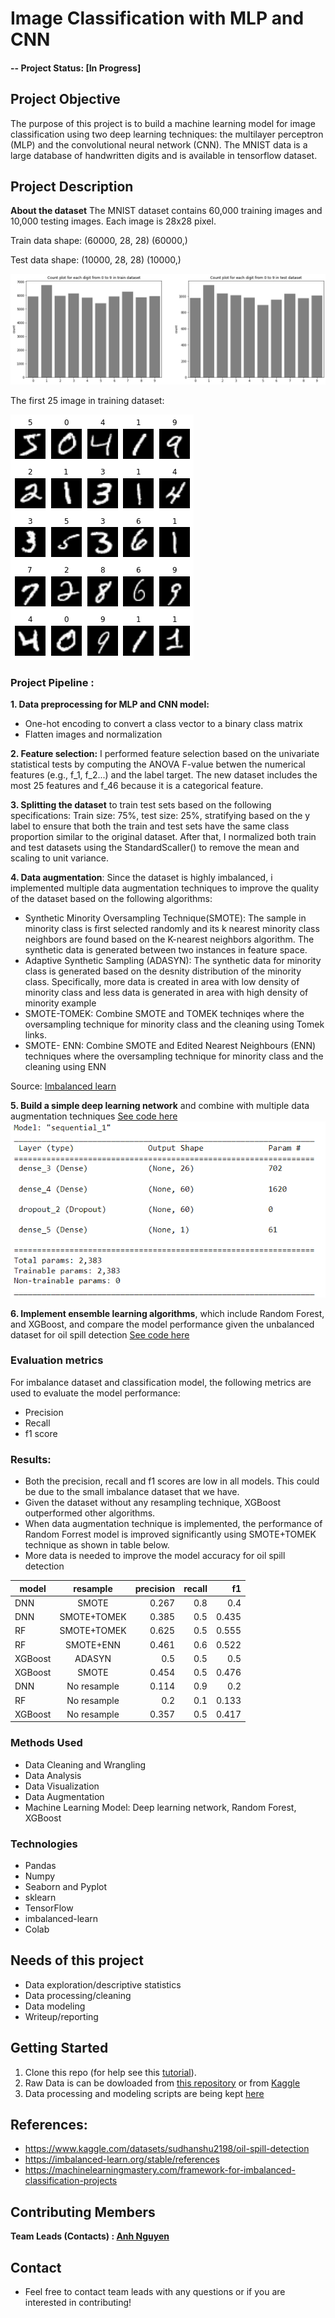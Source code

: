 # Image Classification with MLP and CNN

#### -- Project Status: [In Progress]

## Project Objective
The purpose of this project is to build a machine learning model for image classification using two deep learning techniques: the multilayer perceptron (MLP) and the convolutional neural network (CNN). The MNIST data is  a large database of handwritten digits and is available in tensorflow dataset.

## Project Description
**About the dataset** The MNIST dataset contains 60,000 training images and 10,000 testing images. Each image is 28x28 pixel.

Train data shape: (60000, 28, 28) (60000,)

Test data shape: (10000, 28, 28) (10000,)

<img src="https://github.com/avtnguyen/image-classification-mlp-cnn/blob/main/Train_Test_classes.png">

The first 25 image in training dataset:

<img src="https://github.com/avtnguyen/image-classification-mlp-cnn/blob/main/Handwriting_image.png">

### Project Pipeline :
**1. Data preprocessing for MLP and CNN model:** 
* One-hot encoding to convert a class vector to a binary class matrix
* Flatten images and normalization 


**2. Feature selection:** I performed feature selection based on the univariate statistical tests by computing the ANOVA F-value betwen the numerical features (e.g., f_1, f_2...) and the label target. The new dataset includes the most 25 features and f_46 because it is a categorical feature. 

**3. Splitting the dataset** to train test sets based on the following specifications: Train size: 75%, test size: 25%, stratifying based on the y label  to ensure that both the train and test sets have the same class proportion similar to the original dataset. After that, I normalized both train and test datasets using the StandardScaller() to remove the mean and scaling to unit variance. 

**4. Data augmentation**: Since the dataset is highly imbalanced, i implemented multiple data augmentation techniques to improve the quality of the dataset based on the following algorithms:

* Synthetic Minority Oversampling Technique(SMOTE): The sample in minority class is first selected randomly and its k nearest minority class neighbors are found based on the K-nearest neighbors algorithm. The synthetic data is generated between two instances in feature space. 
* Adaptive Synthetic Sampling (ADASYN): The synthetic data for minority class is generated based on the desnity distribution of the minority class. Specifically, more data is created in area with low density of minority class and less data is generated in area with high density of minority example
* SMOTE-TOMEK: Combine SMOTE and TOMEK techniqes where the oversampling technique for minority class and the cleaning using Tomek links.  
* SMOTE- ENN: Combine SMOTE and Edited Nearest Neighbours (ENN) techniques where the oversampling technique for minority class and the cleaning using ENN

Source: [Imbalanced learn](https://imbalanced-learn.org/stable/references/over_sampling.html)
 
**5. Build a simple deep learning network** and combine with multiple data augmentation techniques [See code here](https://github.com/avtnguyen/Oil-Spill-Detection-ML-Model/blob/main/oil_spill_detection_deepLearningModel.ipynb)
<img src="https://github.com/avtnguyen/Oil-Spill-Detection-ML-Model/blob/main/DNN_summary.png">

**6. Implement ensemble learning algorithms**, which include Random Forest, and XGBoost, and compare the model performance given the unbalanced dataset for oil spill detection [See code here](https://github.com/avtnguyen/Oil-Spill-Detection-ML-Model/blob/main/oil_spill_detection_model.ipynb)

### Evaluation metrics
For imbalance dataset and classification model, the following metrics are used to evaluate the model performance:
* Precision
* Recall
* f1 score

### Results:
- Both the precision, recall and f1 scores are low in all models. This could be due to the small imbalance dataset that we have.
- Given the dataset without any resampling technique, XGBoost outperformed other algorithms.
- When data augmentation technique is implemented, the performance of Random Forrest model is improved significantly using SMOTE+TOMEK technique as shown in table below.
- More data is needed to improve the model accuracy for oil spill detection


| model       | resample                     | precision  | recall | f1   |
| ------------|:----------------------------:| ----------:|-------:|-----:|
| DNN         | SMOTE                        |   0.267    |0.8     |0.4   |
| DNN         | SMOTE+TOMEK                  |   0.385    |0.5     |0.435 |
| RF          | SMOTE+TOMEK                  |  0.625     |0.5     |0.555 |
| RF          | SMOTE+ENN                    |   0.461    |0.6     |0.522 |
| XGBoost     | ADASYN                       |   0.5      |0.5     |0.5   |
| XGBoost     | SMOTE                        |   0.454    |0.5     |0.476 |
| DNN         | No resample                  |   0.114    |0.9     |0.2   |
| RF          | No resample                  |   0.2      |0.1     |0.133 |
| XGBoost     | No resample                  |   0.357    |0.5     |0.417 |



### Methods Used
* Data Cleaning and Wrangling
* Data Analysis
* Data Visualization
* Data Augmentation
* Machine Learning Model: Deep learning network, Random Forest, XGBoost

### Technologies
* Pandas
* Numpy
* Seaborn and Pyplot
* sklearn
* TensorFlow
* imbalanced-learn
* Colab

## Needs of this project
- Data exploration/descriptive statistics
- Data processing/cleaning
- Data modeling
- Writeup/reporting

## Getting Started
1. Clone this repo (for help see this [tutorial](https://help.github.com/articles/cloning-a-repository/)).
2. Raw Data is can be dowloaded from [this repository](https://github.com/avtnguyen/Oil-Spill-Detection-ML-Model/blob/main/oil_spill.csv) or from [Kaggle](https://www.kaggle.com/datasets/sudhanshu2198/oil-spill-detection)
3. Data processing and modeling scripts are being kept [here](https://github.com/avtnguyen/Oil-Spill-Detection-ML-Model/)

## References:
* https://www.kaggle.com/datasets/sudhanshu2198/oil-spill-detection
* https://imbalanced-learn.org/stable/references
* https://machinelearningmastery.com/framework-for-imbalanced-classification-projects

## Contributing Members

**Team Leads (Contacts) : [Anh Nguyen ](https://github.com/avtnguyen)**

## Contact
* Feel free to contact team leads with any questions or if you are interested in contributing!

